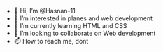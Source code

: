 - 👋 Hi, I’m @Hasnan-11
- 👀 I’m interested in planes and web development
- 🌱 I’m currently learning HTML and CSS
- 💞️ I’m looking to collaborate on Web development
- 📫 How to reach me, dont

<!---
Hasnan-11/Hasnan-11 is a ✨ special ✨ repository because its `README.md` (this file) appears on your GitHub profile.
You can click the Preview link to take a look at your changes.
--->
